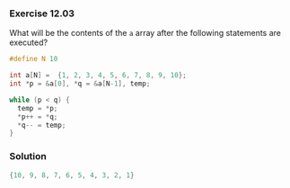 ### Exercise 12.03
What will be the contents of the `a` array after the following statements are executed?
```c
#define N 10

int a[N] =  {1, 2, 3, 4, 5, 6, 7, 8, 9, 10};
int *p = &a[0], *q = &a[N-1], temp;

while (p < q) {
  temp = *p;
  *p++ = *q;
  *q-- = temp;
}
```

### Solution
```c
{10, 9, 8, 7, 6, 5, 4, 3, 2, 1}
```
